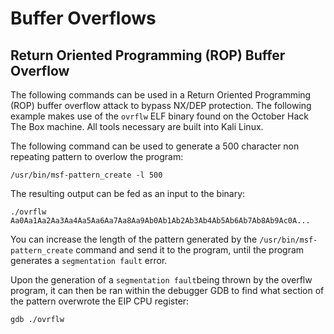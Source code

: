 # Buffer Overflows

## Return Oriented Programming (ROP) Buffer Overflow
The following commands can be used in a Return Oriented Programming (ROP) buffer overflow attack to bypass NX/DEP protection.  The following example makes use of the `ovrflw` ELF binary found on the October Hack The Box machine.  All tools necessary are built into Kali Linux.

The following command can be used to generate a 500 character non repeating pattern to overlow the program:

```/usr/bin/msf-pattern_create -l 500```

The resulting output can be fed as an input to the binary:

```./ovrflw Aa0Aa1Aa2Aa3Aa4Aa5Aa6Aa7Aa8Aa9Ab0Ab1Ab2Ab3Ab4Ab5Ab6Ab7Ab8Ab9Ac0A...```

You can increase the length of the pattern generated by the `/usr/bin/msf-pattern_create` command and send it to the program, until the program generates a `segmentation fault` error.

Upon the generation of a `segmentation fault`being thrown by the overflw program, it can then be ran within the debugger GDB to find what section of the pattern overwrote the EIP CPU register:

```gdb ./ovrflw```

